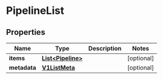 

# PipelineList

## Properties

Name | Type | Description | Notes
------------ | ------------- | ------------- | -------------
**items** | [**List&lt;Pipeline&gt;**](Pipeline.md) |  |  [optional]
**metadata** | [**V1ListMeta**](V1ListMeta.md) |  |  [optional]




